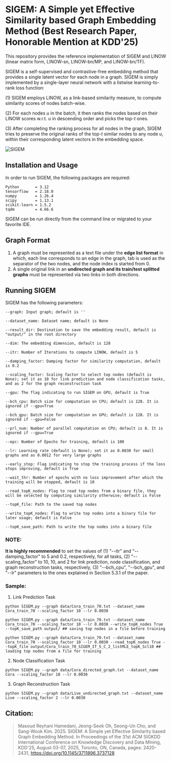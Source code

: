 # SIGEM: A Simple yet Effective Similarity based Graph Embedding Method (Best Research Paper, Honorable Mention at KDD'25)

This repository provides the reference implementation of SIGEM and LINOW (linear matrix form, LINOW-sn, LINOW-bn/MP, and LINOW-bn/TF). 

SIGEM is a self-supervised and contrastive-free embedding method that provides a single latent vector for each node in a graph. SIGEM is simply implemented by a single-layer neural network with a listwise learning-to-rank loss function:

(1)  SIGEM employs LINOW, as a link-based similarity measure, to compute similarity scores of nodes batch-wise.

(2) For each nodes $u$ in the batch, it then ranks the nodes based on their LINOW scores w.r.t. $u$ in descending order and picks the top-*t* ones. 

(3) After completing the ranking process for all nodes in the graph, SIGEM tries to preserve the original ranks of the top-*t* similar nodes to any node $u$, within their corresponding latent vectors in the embedding space. 

![SIGEM](https://github.com/user-attachments/assets/84571e90-dfc9-42c8-86d0-feb24127549e)

## Installation and Usage
In order to run SIGEM, the following packages are required:
```
Python       = 3.12
tensorflow   = 2.18.0
numpy        = 1.26.4
scipy        = 1.13.1
scikit-learn = 1.5.2
tqdm         = 4.66.6
```
SIGEM can be run directly from the command line or migrated to your favorite IDE.
## Graph Format
1) A graph must be represented as a text file under the **edge list format** in which, each line corresponds to an edge in the graph, tab is used as the separator of the two nodes, and the node index is started from 0.
2) A single original link in an **undirected graph and its train/test splitted graphs** must be represented via two links in both directions.

## Running SIGEM
SIGEM has the following parameters: 
```
--graph: Input graph; default is ''

--dataset_name: Dataset name; default is None

--result_dir: Destination to save the embedding result, default is "output/" in the root directory

--dim: The embedding dimension, default is 128

--itr: Number of Iterations to compute LINOW, default is 5

--damping_factor: Damping factor for similarity computation, default is 0.2

--scaling_factor: Scaling factor to select top nodes (default is None); set it as 10 for link prediction and node classification tasks, and as 2 for the graph reconstruction task

--gpu: The flag indicating to run SIGEM on GPU, default is True

--bch_cpu: Batch size for computation on CPU; default is 128. It is ignored if --gpu=True

--bch_gpu: Batch size for computation on GPU; default is 128. It is ignored if --gpu=False

--prl_num: Number of parallel computation on CPU; default is 8. It is ignored if --gpu=True

--epc: Number of Epochs for training, default is 100

--lr: Learning rate (default is None); set it as 0.0030 for small graphs and as 0.0012 for very large graphs

--early_stop: Flag indicating to stop the training process if the loss stops improving, default is True

--wait_thr: Number of epochs with no loss improvement after which the training will be stopped, default is 10

--read_topK_nodes: Flag to read top nodes from a binary file, they will be selected by computing similarity otherwise; default is False

--topK_file: Path to the saved top nodes

--write_topK_nodes: Flag to write top nodes into a binary file for later usage; default is False

--topK_save_path: Path to write the top nodes into a binary file
```
### NOTE:
**It is highly recommended** to set the values of (1) "--itr" and "--damping_factor" to 5 and 0.2, respectively, for all tasks, (2) "--scaling_factor" to 10, 10, and 2 for link prediction, node classification, and graph reconstruction tasks, respectively, (3) "--bch_cpu", "--bch_gpu", and "--lr" parameters to the ones explained in Section 5.3.1 of the paper.

### Sample:
1) Link Prediction Task

```
python SIGEM.py --graph data/Cora_train_70.txt --dataset_name Cora_train_70 --scaling_factor 10 --lr 0.0030

python SIGEM.py --graph data/Cora_train_70.txt --dataset_name Cora_train_70 --scaling_factor 10 --lr 0.0030 --write_topK_nodes True --topK_save_path output/ ## saving top nodes in a file before training

python SIGEM.py --graph data/Cora_train_70.txt --dataset_name Cora_train_70 --scaling_factor 10 --lr 0.0030 --read_topK_nodes True --topK_file output/Cora_train_70_SIGEM_IT_5_C_2_listMLE_topK_Scl10 ## loading top nodes from a file for training
```

2) Node Classification Task

```
python SIGEM.py --graph data/Cora_directed_graph.txt --dataset_name Cora --scaling_factor 10 --lr 0.0030

```

3) Graph Reconstruction Task

```
python SIGEM.py --graph data/Live_undirected_graph.txt --dataset_name Live --scaling_factor 2 --lr 0.0030
```

## Citation:
> Masoud Reyhani Hamedani, Jeong-Seok Oh, Seong-Un Cho, and Sang-Wook Kim. 2025. SIGEM: A Simple yet Effective Similarity based Graph Embedding Method. In Proceedings of the 31st ACM SIGKDD International Conference on
Knowledge Discovery and Data Mining, KDD'25, August 03-07, 2025, Toronto, ON, Canada, pages: 2420-2431, https://doi.org/10.1145/3711896.3737128
